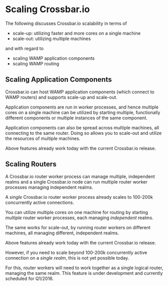 # Scaling Crossbar.io

The following discusses Crossbar.io scalability in terms of

* scale-up: utilizing faster and more cores on a single machine
* scale-out: utilizing multiple machines

and with regard to

* scaling WAMP application components
* scaling WAMP routing

## Scaling Application Components

Crossbar.io can host WAMP application components (which connect to WAMP routers) and supports scale-up and scale-out.

Application components are run in worker processes, and hence multiple cores on a single machine can be utilized by starting multiple, functionally different components or multiple instances of the same component.

Application components can also be spread across multiple machines, all connecting to the same router. Doing so allows you to scale-out and utilize the resources of multiple machines.

Above features already work today with the current Crossbar.io release.

## Scaling Routers

A Crossbar.io router worker process can manage multiple, independent realms and a single Crossbar.io node can run multiple router worker processes managing independent realms.

A *single* Crossbar.io router worker process already scales to 100-200k concurrently active connections.

You can utilize multiple cores on one machine for routing by starting *multiple* router worker processes, each managing *independent* realms.

The same works for scale-out, by running router workers on different machines, all managing different, independent realms.

Above features already work today with the current Crossbar.io release.

However, if you need to scale beyond 100-200k concurrently active connection on a *single realm*, this is not yet possible today.

For this, router workers will need to work together as a single logical router, managing the same realm. This feature is under development and currently scheduled for Q1/2016.
